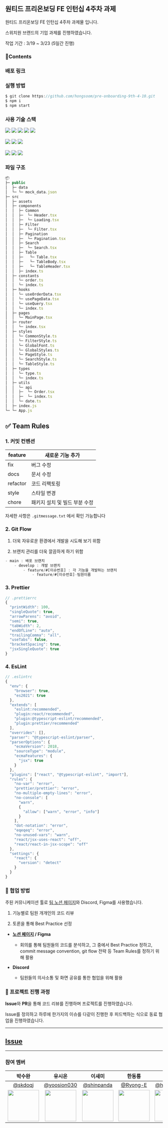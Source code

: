 ## 원티드 프리온보딩 FE 인턴십 4주차 과제

원티드 프리온보딩 FE 인턴십 4주차 과제물 입니다.

스위치원 브랜드의 기업 과제를 진행하였습니다.

작업 기간 : 3/19 ~ 3/23 (5일간 진행)


### 📝Contents

### 배포 링크

### 실행 방법

```jsx
$ git clone https://github.com/hongsoom/pre-onboarding-9th-4-10.git
$ npm i
$ npm start
```

### 사용 기술 스택

<div display=flex>
<!--React-->
<img src="https://img.shields.io/badge/React-61DAFB?style=for-the-badge&logo=React&logoColor=white">
<!--Typescript-->
<img src="https://img.shields.io/badge/TypeScript-3178C6?style=for-the-badge&logo=TypeScript&logoColor=white">
<!--React Router-->
<img src="https://img.shields.io/badge/React Router-CA4245?style=for-the-badge&logo=React Router&logoColor=white">
<!--Axios-->
<img src="https://img.shields.io/badge/Axios-5A29E4?style=for-the-badge&logo=Axios&logoColor=white">
<!--React Query-->
<img src="https://img.shields.io/badge/React Query-FF4154?style=for-the-badge&logo=React Query&logoColor=white">
</div>
  
<br />

<div display=flex>
<!--eslint-->
<img src="https://img.shields.io/badge/ESLint-4B32C3?style=for-the-badge&logo=ESLint&logoColor=white">
<!--prettier-->
<img src="https://img.shields.io/badge/Prettier-F7B93E?style=for-the-badge&logo=Prettier&logoColor=white">
<!--husky-->
<img src="https://img.shields.io/badge/HUSKY-000000?style=for-the-badge&logo=&logoColor=white" />
</div>

<br />

<div display=flex>
<!-- GitHub -->
<img src="https://img.shields.io/badge/GitHub-181717?style=for-the-badge&logo=GitHub&logoColor=white">
<!-- Notion -->
<img src="https://img.shields.io/badge/Notion-000000?style=for-the-badge&logo=Notion&logoColor=white">
<!-- Figma -->
<img src="https://img.shields.io/badge/Figma-F24E1E?style=for-the-badge&logo=Figma&logoColor=white">
</div>

### 파일 구조

```jsx
📦
├─ public
│  ├─ data 
│  └─ └─ mock_data.json
├─ src
│  ├─ assets
│  ├─ components 
│  │  ├─ Common
│  │  ├─  └─ Header.tsx
│  │  ├─  └─ Loading.tsx
│  │  ├─ Filter
│  │  ├─  └─ Filter.tsx
│  │  ├─ Pagination
│  │  ├─  └─ Pagination.tsx
│  │  ├─ Search
│  │  ├─  └─ Search.tsx
│  │  ├─ Table
│  │  ├─   └─ Table.tsx
│  │  ├─   └─ TableBody.tsx
│  │  ├─   └─ TableHeader.tsx
│  │  ├─ index.ts
│  ├─ constants
│  │  └─ order.ts
│  │  └─ index.ts
│  ├─ hooks
│  │  └─ useOrderData.tsx
│  │  └─ usePageData.tsx
│  │  └─ useQuery.tsx
│  │  └─ index.ts
│  ├─ pages
│  │  └─ MainPage.tsx
│  ├─ router
│  │  └─ index.tsx
│  ├─ styles 
│  │  └─ CommonStyle.ts
│  │  └─ FilterStyle.ts
│  │  └─ GlobalFont.ts
│  │  └─ GlobalStyles.ts
│  │  └─ PageStyle.ts
│  │  └─ SearchStyle.ts
│  │  └─ TableStyle.ts
│  ├─ types 
│  │  └─ type.ts
│  │  └─ index.ts
│  ├─ utils 
│  │  └─ api
│  │  ├─  └─ Order.tsx
│  │  ├─  └─ index.ts
│  │  └─ date.ts
│  ├─ index.js
└─ └─ App.js
```

## ✅ Team Rules

### 1. 커밋 컨벤션

| feature  | 새로운 기능 추가              |
| -------- | ----------------------------- |
| fix      | 버그 수정                     |
| docs     | 문서 수정                     |
| refactor | 코드 리팩토링                 |
| style    | 스타일 변경                   |
| chore    | 패키지 설치 및 빌드 부분 수정 |

자세한 사항은 `.gitmessage.txt` 에서 확인 가능합니다

### 2. Git Flow

1. 더욱 자유로운 환경에서 개발을 시도해 보기 위함

2. 브랜치 관리를 더욱 깔끔하게 하기 위함

```jsx
- main : 배포 브랜치
	- develop : 개발 브랜치
		- feature/#[이슈번호] : 각 기능을 개발하는 브랜치
			- feature/#[이슈번호]-팀원이름
```

### 3. Prettier

```jsx
// .prettierrc
{
  "printWidth": 100,
  "singleQuote": true,
  "arrowParens": "avoid",
  "semi": true,
  "tabWidth": 2,
  "endOfLine": "auto",
  "trailingComma": "all",
  "useTabs": false,
  "bracketSpacing": true,
  "jsxSingleQuote": true
}
```

### 4. EsLint

```jsx
// .eslintrc
{
  "env": {
    "browser": true,
    "es2021": true
  },
  "extends": [
    "eslint:recommended",
    "plugin:react/recommended",
    "plugin:@typescript-eslint/recommended",
    "plugin:prettier/recommended"
  ],
  "overrides": [],
  "parser": "@typescript-eslint/parser",
  "parserOptions": {
    "ecmaVersion": 2018,
    "sourceType": "module",
    "ecmaFeatures": {
      "jsx": true
    }
  },
  "plugins": ["react", "@typescript-eslint", "import"],
  "rules": {
    "no-var": "error",
    "prettier/prettier": "error",
    "no-multiple-empty-lines": "error",
    "no-console": [
      "warn",
      {
        "allow": ["warn", "error", "info"]
      }
    ],
    "dot-notation": "error",
    "eqeqeq": "error",
    "no-unused-vars": "warn",
    "react/jsx-uses-react": "off",
    "react/react-in-jsx-scope": "off"
  },
  "settings": {
    "react": {
      "version": "detect"
    }
  }
}
```

### 👏 협업 방법

주된 커뮤니케이션 툴로 [팀 노션 페이지](https://www.notion.so/89a35a261c6948f4846fc3d3dc6ae582)와 Discord, Figma를 사용했습니다.

1. 기능별로 팀원 개개인의 코드 리뷰

2. 토론을 통해 Best Practice 선정

- **[노션 페이지](https://www.notion.so/Team-Project-Template-da0f0a1c78c94ce7b872b8a1b7457cf4) / Figma**

  - 회의를 통해 팀원들의 코드를 분석하고, 그 중에서 Best Practice 정하고, commit message convention, git flow 전략 등 Team Rules를 정하기 위해 활용

- **Discord**

  - 팀원들의 의사소통 및 화면 공유를 통한 협업을 위해 활용

### 🌟 프로젝트 진행 과정

**Issue**와 **PR**을 통해 코드 리뷰를 진행하며 프로젝트를 진행하였습니다.

Issue를 정의하고 하루에 한가지의 이슈를 다같이 진행한 후 피드백하는 식으로 동료 협업을 진행하였습니다.

---

## [Issue](https://github.com/wanted-onboarding-10team/pre-onboarding-9th-4-10/issues)

---

### 참여 멤버

|                                박수완                                |                                  유시온                                  |                                 이새미                                  |                                한동룡                                 |                                 홍수민                                 |                               황서영                                |
| :------------------------------------------------------------------: | :----------------------------------------------------------------------: | :---------------------------------------------------------------------: | :-------------------------------------------------------------------: | :--------------------------------------------------------------------: | :-----------------------------------------------------------------: |
|                [@skdoqj ](https://github.com/skdoqj)                 |               [@yoosion030](https://github.com/yoosion030)               |               [@shinpanda](https://github.com/shinpanda)                |                [@Ryong-E](https://github.com/Ryong-E)                 |                [@hongsoom](https://github.com/hongsoom)                |                 [@Seo0H](https://github.com/Seo0H)                  |
| <img src="https://avatars.githubusercontent.com/skdoqj" width="100"> | <img src="https://avatars.githubusercontent.com/yoosion030" width="100"> | <img src="https://avatars.githubusercontent.com/shinpanda" width="100"> | <img src="https://avatars.githubusercontent.com/Ryong-E" width="100"> | <img src="https://avatars.githubusercontent.com/hongsoom" width="100"> | <img src="https://avatars.githubusercontent.com/Seo0H" width="100"> |
